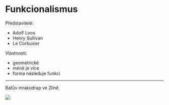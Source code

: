 # Funkcionalismus

Představitelé:

- Adolf Loos
- Henry Sullivan
- Le Corbusier

Vlastnosti:

- geometrické
- méně je více
- forma následuje funkci

---

Baťův mrakodrap ve Zlíně

<img src="https://upload.wikimedia.org/wikipedia/commons/thumb/7/72/Zlin-21Budova.JPG/1200px-Zlin-21Budova.JPG?20061002064503">
